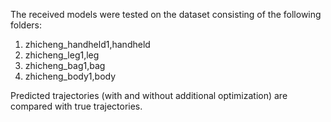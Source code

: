 The received models were tested on the dataset consisting of the following folders:

1. zhicheng_handheld1,handheld
2. zhicheng_leg1,leg
3. zhicheng_bag1,bag
4. zhicheng_body1,body

Predicted trajectories (with and without additional optimization) are compared with true trajectories.

